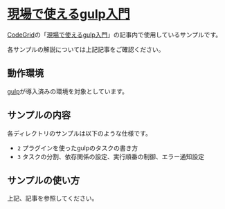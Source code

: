 # [現場で使えるgulp入門](https://app.codegrid.net/series/2014-gulp)

[CodeGrid](http://www.codegrid.net/)の「[現場で使えるgulp入門](https://app.codegrid.net/series/2014-gulp)」の記事内で使用しているサンプルです。

各サンプルの解説については上記記事をご確認ください。

## 動作環境

[gulp](http://gulpjs.com/)が導入済みの環境を対象としています。

## サンプルの内容


各ディレクトリのサンプルは以下のような仕様です。

- `2` プラグインを使ったgulpのタスクの書き方
- `3` タスクの分割、依存関係の設定、実行順番の制御、エラー通知設定


## サンプルの使い方

上記、記事を参照してください。
